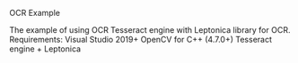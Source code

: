 OCR Example

The example of using OCR Tesseract engine with Leptonica library for OCR.
Requirements: Visual Studio 2019+
              OpenCV for C++ (4.7.0+)
              Tesseract engine + Leptonica
